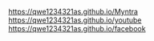  https://qwe1234321as.github.io/Myntra
 https://qwe1234321as.github.io/youtube
https://qwe1234321as.github.io/facebook
